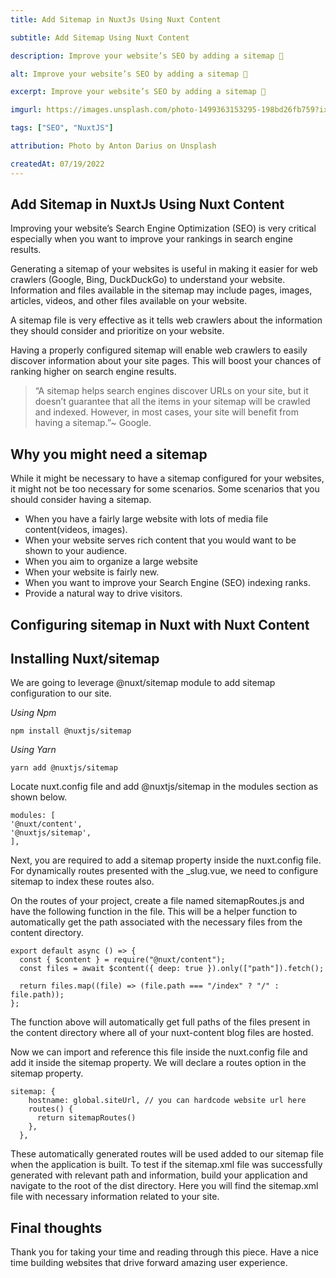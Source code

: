 ```yaml
---
title: Add Sitemap in NuxtJs Using Nuxt Content

subtitle: Add Sitemap Using Nuxt Content

description: Improve your website’s SEO by adding a sitemap 🎉

alt: Improve your website’s SEO by adding a sitemap 🎉

excerpt: Improve your website’s SEO by adding a sitemap 🎉

imgurl: https://images.unsplash.com/photo-1499363153295-198bd26fb759?ixlib=rb-4.0.3&ixid=MnwxMjA3fDB8MHxwaG90by1wYWdlfHx8fGVufDB8fHx8&auto=format&fit=crop&w=2084&q=80

tags: ["SEO", "NuxtJS"]

attribution: Photo by Anton Darius on Unsplash

createdAt: 07/19/2022
---
```


## Add Sitemap in NuxtJs Using Nuxt Content

Improving your website’s Search Engine Optimization (SEO) is very critical especially when you want to improve your rankings in search engine results.

Generating a sitemap of your websites is useful in making it easier for web crawlers (Google, Bing, DuckDuckGo) to understand your website. Information and files available in the sitemap may include pages, images, articles, videos, and other files available on your website.

A sitemap file is very effective as it tells web crawlers about the information they should consider and prioritize on your website.

Having a properly configured sitemap will enable web crawlers to easily discover information about your site pages. This will boost your chances of ranking higher on search engine results.

> “A sitemap helps search engines discover URLs on your site, but it doesn’t guarantee that all the items in your sitemap will be crawled and indexed. However, in most cases, your site will benefit from having a sitemap.”~ Google.

## Why you might need a sitemap

While it might be necessary to have a sitemap configured for your websites, it might not be too necessary for some scenarios. Some scenarios that you should consider having a sitemap.

- When you have a fairly large website with lots of media file content(videos, images).
- When your website serves rich content that you would want to be shown to your audience.
- When you aim to organize a large website
- When your website is fairly new.
- When you want to improve your Search Engine (SEO) indexing ranks.
- Provide a natural way to drive visitors.

## Configuring sitemap in Nuxt with Nuxt Content

## Installing Nuxt/sitemap

We are going to leverage @nuxt/sitemap module to add sitemap configuration to our site.

_Using Npm_

```
npm install @nuxtjs/sitemap
```

_Using Yarn_

```
yarn add @nuxtjs/sitemap
```

Locate nuxt.config file and add @nuxtjs/sitemap in the modules section as shown below.

```js{1,3-5}[nuxt.config.js]
modules: [
'@nuxt/content',
'@nuxtjs/sitemap',
],
```

Next, you are required to add a sitemap property inside the nuxt.config file. For dynamically routes presented with the \_slug.vue, we need to configure sitemap to index these routes also.

On the routes of your project, create a file named sitemapRoutes.js and have the following function in the file. This will be a helper function to automatically get the path associated with the necessary files from the content directory.

```js{1,3-5}[sitemapRoutes.js]
export default async () => {
  const { $content } = require("@nuxt/content");
  const files = await $content({ deep: true }).only(["path"]).fetch();

  return files.map((file) => (file.path === "/index" ? "/" : file.path));
};
```

The function above will automatically get full paths of the files present in the content directory where all of your nuxt-content blog files are hosted.

Now we can import and reference this file inside the nuxt.config file and add it inside the sitemap property. We will declare a routes option in the sitemap property.

```js{1,3-5}[nuxt.config.js]
sitemap: {
    hostname: global.siteUrl, // you can hardcode website url here
    routes() {
      return sitemapRoutes()
    },
  },
```

These automatically generated routes will be used added to our sitemap file when the application is built. To test if the sitemap.xml file was successfully generated with relevant path and information, build your application and navigate to the root of the dist directory. Here you will find the sitemap.xml file with necessary information related to your site.

## Final thoughts

Thank you for taking your time and reading through this piece. Have a nice time building websites that drive forward amazing user experience.
